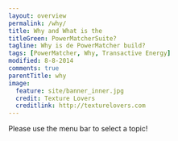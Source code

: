 ```yaml
---
layout: overview
permalink: /why/
title: Why and What is the 
titleGreen: PowerMatcherSuite?
tagline: Why is de PowerMatcher build?
tags: [PowerMatcher, Why, Transactive Energy]
modified: 8-8-2014
comments: true
parentTitle: why
image:
  feature: site/banner_inner.jpg
  credit: Texture Lovers
  creditlink: http://texturelovers.com
---
```


Please use the menu bar to select a topic!